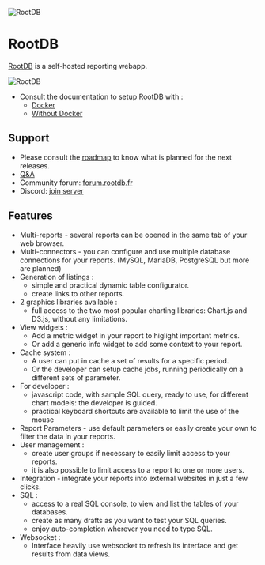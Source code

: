 ![RootDB](https://www.rootdb.fr/assets/logo_name_blue_500x250.png)

# RootDB

[RootDB](https://www.rootdb.fr) is a self-hosted reporting webapp.

![RootDB](https://www.rootdb.fr/screenshots/005.png)

* Consult the documentation to setup RootDB with :
  * [Docker](https://documentation.rootdb.fr/install/install_with_docker.html) 
  * [Without Docker](https://documentation.rootdb.fr/install/install_without_docker.html) 


## Support
* Please consult the [roadmap](https://forum.rootdb.fr/d/6-roadmap) to know what is planned for the next releases.
* [Q&A](https://www.rootdb.fr/faqs)
* Community forum: [forum.rootdb.fr](https://forum.rootdb.fr/tags)
* Discord: [join server](https://discord.gg/guKvGJAqZm)

## Features

- Multi-reports - several reports can be opened in the same tab of your web browser.
- Multi-connectors - you can configure and use multiple database connections for your reports. (MySQL, MariaDB, PostgreSQL but more are planned)
- Generation of listings :
    - simple and practical dynamic table configurator.
    - create links to other reports.
- 2 graphics libraries available :
  - full access to the two most popular charting libraries: Chart.js and D3.js, without any limitations.
- View widgets :
  - Add a metric widget in your report to higlight important metrics.
  - Or add a generic info widget to add some context to your report.
- Cache system :
  - A user can put in cache a set of results for a specific period.
  - Or the developer can setup cache jobs, running periodically on a different sets of parameter.
- For developer :
  - javascript code, with sample SQL query, ready to use, for different chart models: the developer is guided.
  - practical keyboard shortcuts are available to limit the use of the mouse
- Report Parameters - use default parameters or easily create your own to filter the data in your reports.
- User management :
  - create user groups if necessary to easily limit access to your reports.
  - it is also possible to limit access to a report to one or more users.
- Integration - integrate your reports into external websites in just a few clicks.
- SQL :
  - access to a real SQL console, to view and list the tables of your databases.
  - create as many drafts as you want to test your SQL queries.
  - enjoy auto-completion wherever you need to type SQL.
- Websocket :
  - Interface heavily use websocket to refresh its interface and get results from data views.  
